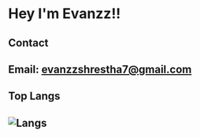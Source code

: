 # Hey I'm Evanzz!!

## Contact
Email: evanzzshrestha7@gmail.com
-

## Top Langs
![Langs](https://github-readme-stats.vercel.app/api/top-langs/?username=evanzz7&layout=compact)
-
